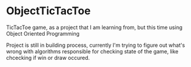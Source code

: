 # ObjectTicTacToe
TicTacToe game, as a project that I am learning from, but this time using Object Oriented Programming

Project is still in building process, currently I'm trying to figure out what's wrong with algorithms responsible for checking state of the game, like chcecking if win or draw occured.
